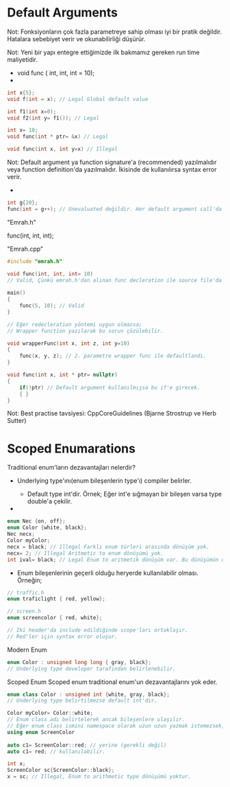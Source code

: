 # Default Arguments
Not: Fonksiyonların çok fazla parametreye sahip olması iyi bir pratik değildir. Hatalara sebebiyet verir ve okunabilirliği düşürür.

Not: Yeni bir yapı entegre ettiğimizde ilk bakmamız gereken run time maliyetidir.

* void func ( int, int, int = 10);
* 
```cpp
int x{5};
void f(int = x); // Legal Global default value

int f1(int x=0);
void f2(int y= f1()); // Legal

int x= 10;
void func(int * ptr= &x) // Legal

void func(int x, int y=x) // Illegal    
```

Not: Default argument ya function signature'a (recommended) yazılmalıdır veya function definition'da yazılmalıdır. İkisinde de kullanılırsa syntax error verir.

* 
```cpp
int g{20};
func(int = g++); // Unevaluated değildir. Her default argument call'da global g değeri artar.
```

"Emrah.h"

func(int, int, int);

"Emrah.cpp"
```cpp
#include "emrah.h"

void func(int, int, int= 10)
// Valid, Çünkü emrah.h'dan alınan func decleration ile source file'da bulunan func decleration kümülatif birleşir. Yani başka bir header'dan çektiğimiz func fonksiyonunu source dosyasında default argument'li bir şekilde tekrar decleration yaparsak son hali geçerli olur. (Redecleration)
    
main()
{
    func(5, 10); // Valid    
}    

// Eğer redecleration yöntemi uygun olmazsa;
// Wrapper function yazılarak bu sorun çözülebilir.

void wrapperFunc(int x, int z, int y=10)
{
    func(x, y, z); // 2. parametre wrapper func ile defaultlandı. 
}
```

```cpp
void func(int x, int * ptr= nullptr)
{
    if(!ptr) // Default argument kullanılmışsa bu if'e girecek.
    { }    
}    
```

Not: Best practise tavsiyesi: CppCoreGuidelines (Bjarne Strostrup ve Herb Sutter)

# Scoped Enumarations
Traditional enum'ların dezavantajları nelerdir?

* Underlying type'ını(enum bileşenlerin type'ı) compiler belirler.
    * Default type  int'dir. Örnek; Eğer int'e sığmayan bir bileşen varsa type double'a çekilir.

* 
```cpp
enum Nec {on, off};
enum Color {white, black};
Nec necx;
Color myColor;
necx = black; // Illegal Farklı enum türleri arasında dönüşüm yok.
necx= 2; // Illegal Aritmetic to enum dönüşümü yok.
int ival= black; // Legal Enum to aritmetik dönüşüm var. Bu dünüşümün olması sorundur. 
```

* Enum bileşenlerinin geçerli olduğu heryerde kullanılabilir olması.
Örneğin;
```cpp
// traffic.h
enum traficlight { red, yellow};

// screen.h
enum screencolor { red, white};

// Iki header'da include edildiğinde scope'ları ortaklaşır. 
// Red'ler için syntax error oluşur.
``` 

Modern Enum 

```cpp
enum Color : unsigned long long { gray, black};
// Underlying type developer tarafından belirlenebilir.
```

Scoped Enum
Scoped enum traditional enum'un dezavantajlarını yok eder.

```cpp
enum class Color : unsigned int {white, gray, black};
// Underlying type belirtilmezse default int'dir.

Color myColor= Color::white; 
// Enum class adı belirtelerek ancak bileşenlere ulaşılır.
// Eğer enum class ismini namespace olarak uzun uzun yazmak istemezsek, // C++ 20 ile gelen "using enum ScreenColor" ifadesini kullanabiliriz. 
using enum ScreenColor
    
auto c1= ScreenColor::red; // yerine (gerekli değil)
auto c1= red; // kullanılabilir. 

int x;
ScreenColor sc{ScreenColor::black};
x = sc; // Illegal, Enum to arithmetic type dönüşümü yoktur. 
```
